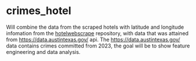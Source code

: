 # crimes_hotel

Will combine the data from the scraped hotels with latitude and longitude infomation from the [hotelwebscrape](https://github.com/LACLanthony/hotel_webscrape/blob/main/hotel.ipynb) repository, with data that was attained from https://data.austintexas.gov/ api. The https://data.austintexas.gov/ data contains crimes committed from 2023, the goal will be to show feature engineering and data analysis.

